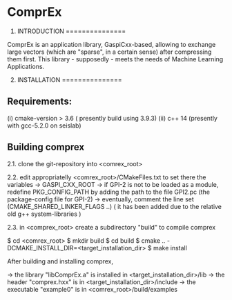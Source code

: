 # ComprEx

1. INTRODUCTION
===============

ComprEx is an application library, GaspiCxx-based, allowing to exchange large vectors (which are "sparse", in a certain sense) after compressing them first.
This library - supposedly - meets the needs of Machine Learning Applications.

2. INSTALLATION
===============

Requirements:
-------------
 (i) cmake-version > 3.6 ( presently build using 3.9.3) 
 (ii) c++ 14 (presently with gcc-5.2.0 on seislab)

Building comprex
----------------

2.1. clone the git-repository into <comrex_root>

2.2. edit appropriatelly <comrex_root>/CMakeFiles.txt to set there the variables
 -> GASPI_CXX_ROOT
 -> if GPI-2 is not to be loaded as a module, redefine PKG_CONFIG_PATH by 
    adding the path to the file GPI2.pc (the package-config file for GPI-2)
 -> eventually, comment the line set (CMAKE_SHARED_LINKER_FLAGS ..)
    ( it has been added due to the relative old g++ system-libraries )

2.3. in <comprex_root> create a subdirectory "build" to compile comprex

  $ cd  <comrex_root>
  $ mkdir build
  $ cd build
  $ cmake .. -DCMAKE_INSTALL_DIR=<target_installation_dir>
  $ make install

After building and installing comprex, 

-> the library "libComprEx.a" is installed in <target_installation_dir>/lib
-> the header "comprex.hxx" is in <target_installation_dir>/include
-> the executable "example0" is in <comrex_root>/build/examples

